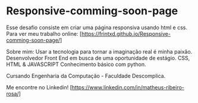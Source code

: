 # Responsive-comming-soon-page
Esse desafio consiste em criar uma página responsiva usando html e css. Para ver meu trabalho online: 
[https://frintxd.github.io/Responsive-comming-soon-page/]

Sobre mim: Usar a tecnologia para tornar a imaginação real é minha paixão. Desenvolvedor Front End em busca de uma oportunidade de estágio. CSS, HTML & JAVASCRIPT Conhecimento básico com python.

Cursando Engenharia da Computação - Faculdade Descomplica.

Me encontre no Linkedin! [https://www.linkedin.com/in/matheus-ribeiro-rosa/]
